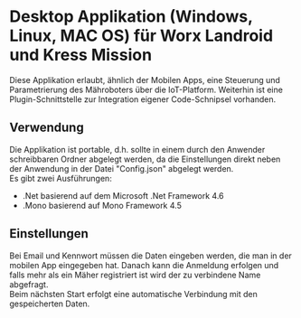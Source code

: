 # Desktop Applikation (Windows, Linux, MAC OS) für Worx Landroid und Kress Mission
 
Diese Applikation erlaubt, ähnlich der Mobilen Apps, eine Steuerung und Parametrierung des Mähroboters über die IoT-Platform.
Weiterhin ist eine Plugin-Schnittstelle zur Integration eigener Code-Schnipsel vorhanden.
  
## Verwendung
Die Applikation ist portable, d.h. sollte in einem durch den Anwender schreibbaren Ordner abgelegt werden,
da die Einstellungen direkt neben der Anwendung in der Datei "Config.json" abgelegt werden.  
Es gibt zwei Ausführungen:
- .Net basierend auf dem Microsoft .Net Framework 4.6
- .Mono basierend auf Mono Framework 4.5
  
## Einstellungen
Bei Email und Kennwort müssen die Daten eingeben werden, die man in der mobilen App eingegeben hat.
Danach kann die Anmeldung erfolgen und falls mehr als ein Mäher registriert ist wird der zu verbindene Name abgefragt.  
Beim nächsten Start erfolgt eine automatische Verbindung mit den gespeicherten Daten.
